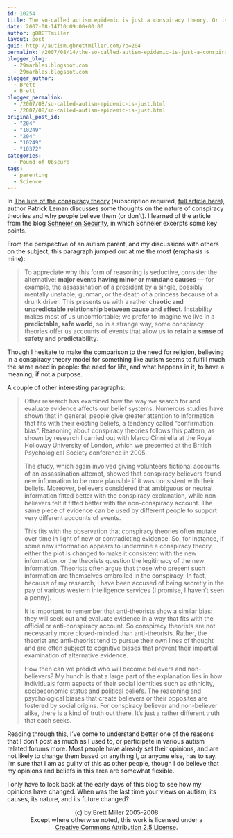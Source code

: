 ```yaml
---
id: 10254
title: The so-called autism epidemic is just a conspiracy theory. Or is it?
date: 2007-08-14T10:09:00+00:00
author: gBRETTmiller
layout: post
guid: http://autism.gbrettmiller.com/?p=204
permalink: /2007/08/14/the-so-called-autism-epidemic-is-just-a-conspiracy-theory-or-is-it/
blogger_blog:
  - 29marbles.blogspot.com
  - 29marbles.blogspot.com
blogger_author:
  - Brett
  - Brett
blogger_permalink:
  - /2007/08/so-called-autism-epidemic-is-just.html
  - /2007/08/so-called-autism-epidemic-is-just.html
original_post_id:
  - "204"
  - "10249"
  - "204"
  - "10249"
  - "10372"
categories:
  - Pound of Obscure
tags:
  - parenting
  - Science
---
```

In [The lure of the conspiracy theory](http://www.newscientist.com/channel/being-human/mg19526121.300-the-lure-of-the-conspiracy-theory.html) (subscription required, [full article here](http://www.therazor.org/?p=855)), author Patrick Leman discusses some thoughts on the nature of conspiracy theories and why people believe them (or don&#8217;t). I learned of the article from the blog [Schneier on Security](http://www.schneier.com/blog/archives/2007/08/conspiracy_theo.html), in which Schneier excerpts some key points.

From the perspective of an autism parent, and my discussions with others on the subject, this paragraph jumped out at me the most (emphasis is mine):

> To appreciate why this form of reasoning is seductive, consider the alternative: <span style="font-weight:bold;">major events having minor or mundane causes</span> &#8212; for example, the assassination of a president by a single, possibly mentally unstable, gunman, or the death of a princess because of a drunk driver. This presents us with a rather c<span style="font-weight:bold;">haotic and unpredictable</span> <span style="font-weight:bold;">relationship between cause and effect.</span> Instability makes most of us uncomfortable; we prefer to imagine we live in a <span style="font-weight:bold;">predictable, safe world</span>, so in a strange way, some conspiracy theories offer us accounts of events that allow us to <span style="font-weight:bold;">retain a sense of safety and predictability</span>.

Though I hesitate to make the comparison to the need for religion, believing in a conspiracy theory model for something like autism seems to fulfill much the same need in people: the need for life, and what happens in it, to have a meaning, if not a purpose.

A couple of other interesting paragraphs:

> Other research has examined how the way we search for and evaluate evidence affects our belief systems. Numerous studies have shown that in general, people give greater attention to information that fits with their existing beliefs, a tendency called “confirmation bias”. Reasoning about conspiracy theories follows this pattern, as shown by research I carried out with Marco Cinnirella at the Royal Holloway University of London, which we presented at the British Psychological Society conference in 2005.
> 
> The study, which again involved giving volunteers fictional accounts of an assassination attempt, showed that conspiracy believers found new information to be more plausible if it was consistent with their beliefs. Moreover, believers considered that ambiguous or neutral information fitted better with the conspiracy explanation, while non-believers felt it fitted better with the non-conspiracy account. The same piece of evidence can be used by different people to support very different accounts of events.
> 
> This fits with the observation that conspiracy theories often mutate over time in light of new or contradicting evidence. So, for instance, if some new information appears to undermine a conspiracy theory, either the plot is changed to make it consistent with the new information, or the theorists question the legitimacy of the new information. Theorists often argue that those who present such information are themselves embroiled in the conspiracy. In fact, because of my research, I have been accused of being secretly in the pay of various western intelligence services (I promise, I haven’t seen a penny).
> 
> It is important to remember that anti-theorists show a similar bias: they will seek out and evaluate evidence in a way that fits with the official or anti-conspiracy account. So conspiracy theorists are not necessarily more closed-minded than anti-theorists. Rather, the theorist and anti-theorist tend to pursue their own lines of thought and are often subject to cognitive biases that prevent their impartial examination of alternative evidence.
> 
> How then can we predict who will become believers and non-believers? My hunch is that a large part of the explanation lies in how individuals form aspects of their social identities such as ethnicity, socioeconomic status and political beliefs. The reasoning and psychological biases that create believers or their opposites are fostered by social origins. For conspiracy believer and non-believer alike, there is a kind of truth out there. It’s just a rather different truth that each seeks.

Reading through this, I&#8217;ve come to understand better one of the reasons that I don&#8217;t post as much as I used to, or participate in various autism related forums more. Most people have already set their opinions, and are not likely to change them based on anything I, or anyone else, has to say. I&#8217;m sure that I am as guilty of this as other people, though I do believe that my opinions and beliefs in this area are somewhat flexible. 

I only have to look back at the early days of this blog to see how my opinions have changed. When was the last time your views on autism, its causes, its nature, and its future changed?

<div class="blogger-post-footer">
  <p align="center">
    (c) by Brett Miller 2005-2008<br /> Except where otherwise noted, this work is licensed under a<br /> <a href="http://creativecommons.org/licenses/by/2.5/" rel="license">Creative Commons Attribution 2.5 License</a>.
  </p>
</div>